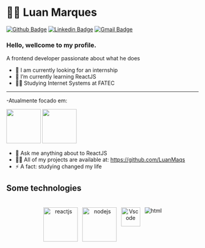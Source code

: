 # :man_technologist: Luan Marques

[![Github Badge](https://img.shields.io/badge/-Github-000?style=flat-square&logo=Github&logoColor=white&link=https:https://github.com/LuanMaqs)](https://github.com/LuanMaqs)
[![Linkedin Badge](https://img.shields.io/badge/-LinkedIn-blue?style=flat-square&logo=Linkedin&logoColor=white&link=https:https://www.linkedin.com/in/luan-marques-66832b31b/)](https://www.linkedin.com/in/luan-marques-66832b31b/)
[![Gmail Badge](https://img.shields.io/badge/-Gmail-c14438?style=flat-square&logo=Gmail&logoColor=white&link=mailto:lm7007fernandes@gmail.com)](lm7007fernandes@gmail.com)

### Hello, wellcome to my profile.

A frontend developer passionate about what he does

- 🔭 I am currently looking for an internship  
- 🌱 I’m currently learning ReactJS
- 👨‍🎓 Studying Internet Systems at FATEC


---

  -Atualmente focado em:
<div display = "inline" >
  <img width = 90 hidth = 90 src = "https://www.shinteck.it/wp-content/uploads/2019/07/reactjs-card-300x150.png"/>
<img width = 90 hidth = 90 src = "https://miro.medium.com/v2/1*aeWo6e6FC8InJwBl3TmpDw.jpeg" />
</div>




  

- 💬 Ask me anything about to ReactJS
- 👨‍💻 All of my projects are available at: https://github.com/LuanMaqs
- ⚡ A fact: studying changed my life 

 ## Some technologies
<div align="center">
 <br>
<img src="https://www.shinteck.it/wp-content/uploads/2019/07/reactjs-card-300x150.png" alt="reactjs" style="vertical-align:top; margin:4px"  width = 90 hidth = 90 >
<img src="https://miro.medium.com/v2/1*aeWo6e6FC8InJwBl3TmpDw.jpeg" alt="nodejs" style="vertical-align:top; margin:4px"  width = 90 hidth = 90>
<img src="https://upload.wikimedia.org/wikipedia/commons/thumb/9/9a/Visual_Studio_Code_1.35_icon.svg/512px-Visual_Studio_Code_1.35_icon.svg.png?20210804221519" alt="Vscode" style="vertical-align:top; margin:4px"  width = 50 hidth = 50>
<img src="https://img.shields.io/badge/HTML-E34F26?style=for-the-badge&logo=html5&logoColor=white" alt="html" style="vertical-align:top; margin:4px">
<br>
</div>

<br>
</div>

